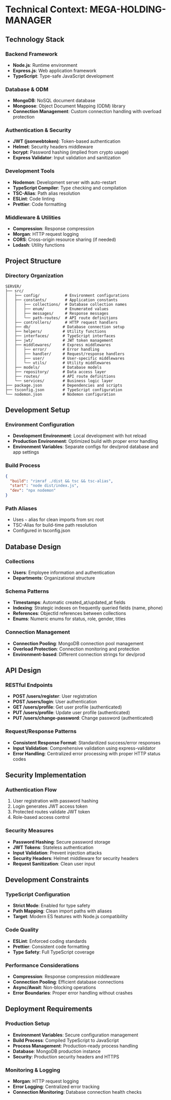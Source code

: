 # Technical Context: MEGA-HOLDING-MANAGER

## Technology Stack

### Backend Framework

- **Node.js**: Runtime environment
- **Express.js**: Web application framework
- **TypeScript**: Type-safe JavaScript development

### Database & ODM

- **MongoDB**: NoSQL document database
- **Mongoose**: Object Document Mapping (ODM) library
- **Connection Management**: Custom connection handling with overload protection

### Authentication & Security

- **JWT (jsonwebtoken)**: Token-based authentication
- **Helmet**: Security headers middleware
- **bcrypt**: Password hashing (implied from crypto usage)
- **Express Validator**: Input validation and sanitization

### Development Tools

- **Nodemon**: Development server with auto-restart
- **TypeScript Compiler**: Type checking and compilation
- **TSC-Alias**: Path alias resolution
- **ESLint**: Code linting
- **Prettier**: Code formatting

### Middleware & Utilities

- **Compression**: Response compression
- **Morgan**: HTTP request logging
- **CORS**: Cross-origin resource sharing (if needed)
- **Lodash**: Utility functions

## Project Structure

### Directory Organization

```
SERVER/
├── src/
│   ├── config/           # Environment configurations
│   ├── constants/        # Application constants
│   │   ├── collections/  # Database collection names
│   │   ├── enum/         # Enumerated values
│   │   ├── messages/     # Response messages
│   │   └── path-routes/  # API route definitions
│   ├── controllers/      # HTTP request handlers
│   ├── db/              # Database connection setup
│   ├── helpers/         # Utility functions
│   ├── interfaces/      # TypeScript interfaces
│   ├── jwt/             # JWT token management
│   ├── middlewares/     # Express middlewares
│   │   ├── error/       # Error handling
│   │   ├── handler/     # Request/response handlers
│   │   ├── user/        # User-specific middlewares
│   │   └── utils/       # Utility middlewares
│   ├── models/          # Database models
│   ├── repository/      # Data access layer
│   ├── routes/          # API route definitions
│   └── services/        # Business logic layer
├── package.json         # Dependencies and scripts
├── tsconfig.json        # TypeScript configuration
└── nodemon.json         # Nodemon configuration
```

## Development Setup

### Environment Configuration

- **Development Environment**: Local development with hot reload
- **Production Environment**: Optimized build with proper error handling
- **Environment Variables**: Separate configs for dev/prod database and app settings

### Build Process

```json
{
  "build": "rimraf ./dist && tsc && tsc-alias",
  "start": "node dist/index.js",
  "dev": "npx nodemon"
}
```

### Path Aliases

- Uses `~` alias for clean imports from src root
- TSC-Alias for build-time path resolution
- Configured in tsconfig.json

## Database Design

### Collections

- **Users**: Employee information and authentication
- **Departments**: Organizational structure

### Schema Patterns

- **Timestamps**: Automatic created_at/updated_at fields
- **Indexing**: Strategic indexes on frequently queried fields (name, phone)
- **References**: ObjectId references between collections
- **Enums**: Numeric enums for status, role, gender, titles

### Connection Management

- **Connection Pooling**: MongoDB connection pool management
- **Overload Protection**: Connection monitoring and protection
- **Environment-based**: Different connection strings for dev/prod

## API Design

### RESTful Endpoints

- **POST /users/register**: User registration
- **POST /users/login**: User authentication
- **GET /users/profile**: Get user profile (authenticated)
- **PUT /users/profile**: Update user profile (authenticated)
- **PUT /users/change-password**: Change password (authenticated)

### Request/Response Patterns

- **Consistent Response Format**: Standardized success/error responses
- **Input Validation**: Comprehensive validation using express-validator
- **Error Handling**: Centralized error processing with proper HTTP status codes

## Security Implementation

### Authentication Flow

1. User registration with password hashing
2. Login generates JWT access token
3. Protected routes validate JWT token
4. Role-based access control

### Security Measures

- **Password Hashing**: Secure password storage
- **JWT Tokens**: Stateless authentication
- **Input Validation**: Prevent injection attacks
- **Security Headers**: Helmet middleware for security headers
- **Request Sanitization**: Clean user input

## Development Constraints

### TypeScript Configuration

- **Strict Mode**: Enabled for type safety
- **Path Mapping**: Clean import paths with aliases
- **Target**: Modern ES features with Node.js compatibility

### Code Quality

- **ESLint**: Enforced coding standards
- **Prettier**: Consistent code formatting
- **Type Safety**: Full TypeScript coverage

### Performance Considerations

- **Compression**: Response compression middleware
- **Connection Pooling**: Efficient database connections
- **Async/Await**: Non-blocking operations
- **Error Boundaries**: Proper error handling without crashes

## Deployment Requirements

### Production Setup

- **Environment Variables**: Secure configuration management
- **Build Process**: Compiled TypeScript to JavaScript
- **Process Management**: Production-ready process handling
- **Database**: MongoDB production instance
- **Security**: Production security headers and HTTPS

### Monitoring & Logging

- **Morgan**: HTTP request logging
- **Error Logging**: Centralized error tracking
- **Connection Monitoring**: Database connection health checks




